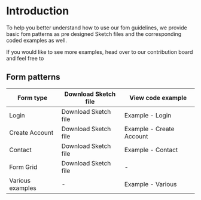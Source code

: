 # Introduction

To help you better understand how to use our fom guidelines, we provide basic fom patterns as pre designed Sketch files and the corresponding coded examples as well. 

If you would like to see more examples, head over to our contribution board and feel free to

## Form patterns

| Form type  | Download Sketch file | View code example |
|------------|----------------------|-------------------|
| Login | <p-link-pure href="#" icon="download" download="download">Download Sketch file</p-link-pure> | <p-link-pure href="#/patterns/forms/example-login" icon="external" target="_blank">Example - Login</p-link-pure> |
| Create Account | <p-link-pure href="#" icon="download" download="download">Download Sketch file</p-link-pure> | <p-link-pure href="#/patterns/forms/example-create-account" icon="external" target="_blank">Example - Create Account</p-link-pure> |
| Contact | <p-link-pure href="#" icon="download" download="download">Download Sketch file</p-link-pure> | <p-link-pure href="#/patterns/forms/example-contact" icon="external" target="_blank">Example - Contact</p-link-pure> |
| Form Grid | <p-link-pure href="#" icon="download" download="download">Download Sketch file</p-link-pure> | - |
| Various examples | - | <p-link-pure href="#/patterns/forms/example-various" icon="external" target="_blank">Example - Various</p-link-pure> |



